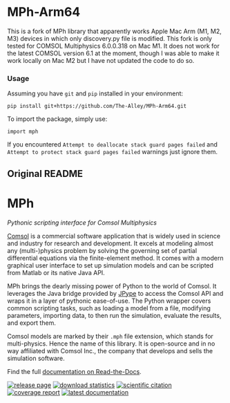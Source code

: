 # MPh-Arm64
This is a fork of MPh library that apparently works Apple Mac Arm (M1, M2, M3) devices in which only discovery.py file is modified.
This fork is only tested for COMSOL Multiphysics 6.0.0.318 on Mac M1. It does not work for the latest COMSOL version 6.1 at the moment, though I was able to make it work locally on Mac M2 but I have not updated the code to do so.

### Usage
Assuming you have `git` and `pip` installed in your environment:

    pip install git+https://github.com/The-Alley/MPh-Arm64.git

To import the package, simply use:

    import mph

If you encountered  `Attempt to deallocate stack guard pages failed` and `Attempt to protect stack guard pages failed` warnings just ignore them.


## Original README

# MPh
*Pythonic scripting interface for Comsol Multiphysics*

[Comsol] is a commercial software application that is widely used in
science and industry for research and development. It excels at modeling
almost any (multi-)physics problem by solving the governing set of
partial differential equations via the finite-element method. It comes
with a modern graphical user interface to set up simulation models and
can be scripted from Matlab or its native Java API.

MPh brings the dearly missing power of Python to the world of Comsol.
It leverages the Java bridge provided by [JPype] to access the Comsol
API and wraps it in a layer of pythonic ease-of-use. The Python wrapper
covers common scripting tasks, such as loading a model from a file,
modifying parameters, importing data, to then run the simulation,
evaluate the results, and export them.

Comsol models are marked by their `.mph` file extension, which stands
for multi-physics. Hence the name of this library. It is open-source
and in no way affiliated with Comsol Inc., the company that develops
and sells the simulation software.

Find the full [documentation on Read-the-Docs][docs].

[Comsol]: https://www.comsol.com
[JPype]:  https://github.com/jpype-project/jpype
[docs]:   https://mph.readthedocs.io

[![release page](
https://img.shields.io/pypi/v/mph.svg?label=release)](
https://pypi.python.org/pypi/mph)
[![download statistics](
https://img.shields.io/pypi/dm/MPh)](
https://pypistats.org/packages/mph)
[![scientific citation](
https://zenodo.org/badge/264718959.svg)](
https://zenodo.org/badge/latestdoi/264718959)
[![coverage report](
https://img.shields.io/codecov/c/github/MPh-py/MPh?token=02ZZ8ZJH3M)](
https://codecov.io/gh/MPh-py/MPh)
[![latest documentation](
https://readthedocs.org/projects/mph/badge/?version=latest)](
https://mph.readthedocs.io/en/latest)
